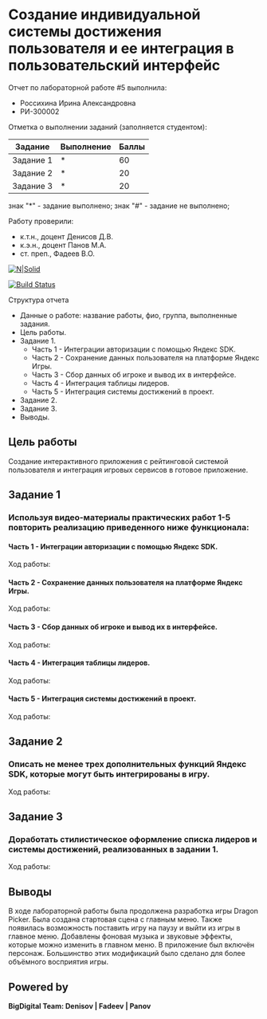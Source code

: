 # Создание индивидуальной системы достижения пользователя и ее интеграция в пользовательский интерфейс
Отчет по лабораторной работе #5 выполнила:
- Россихина Ирина Александровна
- РИ-300002

Отметка о выполнении заданий (заполняется студентом):

| Задание | Выполнение | Баллы |
| ------ | ------ | ------ |
| Задание 1 | * | 60 |
| Задание 2 | * | 20 |
| Задание 3 | * | 20 |

знак "*" - задание выполнено; знак "#" - задание не выполнено;

Работу проверили:
- к.т.н., доцент Денисов Д.В.
- к.э.н., доцент Панов М.А.
- ст. преп., Фадеев В.О.

[![N|Solid](https://cldup.com/dTxpPi9lDf.thumb.png)](https://nodesource.com/products/nsolid)

[![Build Status](https://travis-ci.org/joemccann/dillinger.svg?branch=master)](https://travis-ci.org/joemccann/dillinger)

Структура отчета

- Данные о работе: название работы, фио, группа, выполненные задания.
- Цель работы.
- Задание 1.
  - Часть 1 - Интеграции авторизации с помощью Яндекс SDK.
  - Часть 2 - Сохранение данных пользователя на платформе Яндекс Игры.
  - Часть 3 - Сбор данных об игроке и вывод их в интерфейсе.
  - Часть 4 - Интеграция таблицы лидеров.
  - Часть 5 - Интеграция системы достижений в проект.
- Задание 2.
- Задание 3.
- Выводы.

## Цель работы
Cоздание интерактивного приложения с рейтинговой системой пользователя и интеграция игровых сервисов в готовое приложение.

## Задание 1
### Используя видео-материалы практических работ 1-5 повторить реализацию приведенного ниже функционала:
#### Часть 1 - Интеграции авторизации с помощью Яндекс SDK.
Ход работы:


#### Часть 2 - Сохранение данных пользователя на платформе Яндекс Игры.
Ход работы:



#### Часть 3 - Сбор данных об игроке и вывод их в интерфейсе.
Ход работы:



#### Часть 4 - Интеграция таблицы лидеров.
Ход работы:



#### Часть 5 - Интеграция системы достижений в проект.
Ход работы:


## Задание 2
### Описать не менее трех дополнительных функций Яндекс SDK, которые могут быть интегрированы в игру.
Ход работы:

## Задание 3
### Доработать стилистическое оформление списка лидеров и системы достижений, реализованных в задании 1.
Ход работы:


 
## Выводы
В ходе лабораторной работы была продолжена разработка игры Dragon Picker. Была создана стартовая сцена с главным меню. Также появилась возможность поставить игру на паузу и выйти из игры в главное меню. Добавлены фоновая музыка и звуковые эффекты, которые можно изменить в главном меню. В приложение был включён персонаж. Большинство этих модификаций было сделано для более объёмного восприятия игры.


## Powered by

**BigDigital Team: Denisov | Fadeev | Panov**
